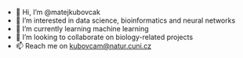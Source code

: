 - 👋 Hi, I’m @matejkubovcak
- 👀 I’m interested in data science, bioinformatics and neural networks
- 🌱 I’m currently learning machine learning 
- 💞️ I’m looking to collaborate on biology-related projects
- 📫 Reach me on kubovcam@natur.cuni.cz

<!---
matejkubovcak/matejkubovcak is a ✨ special ✨ repository because its `README.md` (this file) appears on your GitHub profile.
You can click the Preview link to take a look at your changes.
--->
